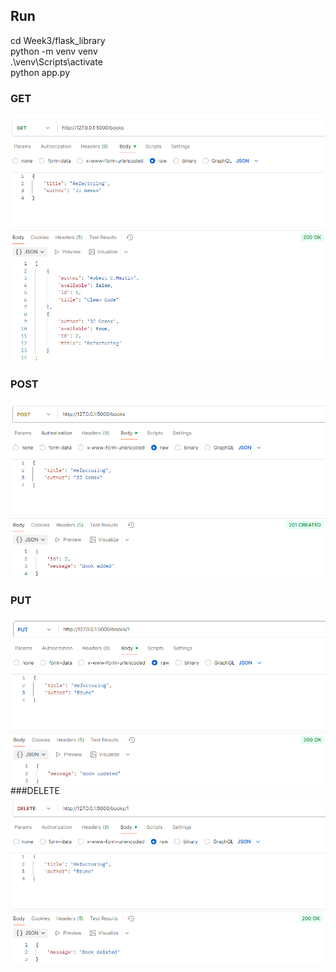 ## Run
cd Week3/flask_library  
python -m venv venv  
.\venv\Scripts\activate  
python app.py  

### GET
![Demo GET](get.png)
### POST
![Demo POST](post.png)
### PUT
![Demo PUT](put.png)
###DELETE
![Demo DELETE](delete.png)
